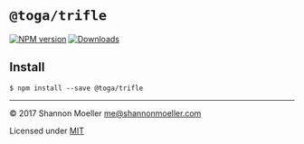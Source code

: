 # `@toga/trifle`

[![NPM version][npm-img]][npm-url] [![Downloads][downloads-img]][npm-url]

## Install

```
$ npm install --save @toga/trifle
```

----

© 2017 Shannon Moeller <me@shannonmoeller.com>

Licensed under [MIT](http://shannonmoeller.com/mit.txt)

[doctree]:       https://github.com/togajs/doctree

[downloads-img]: http://img.shields.io/npm/dm/@toga/toga.svg?style=flat-square
[npm-img]:       http://img.shields.io/npm/v/@toga/toga.svg?style=flat-square
[npm-url]:       https://npmjs.org/package/@toga/toga
